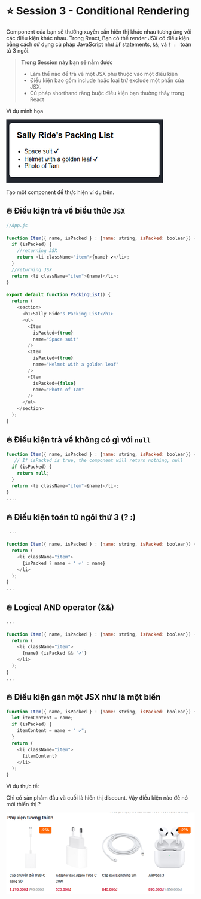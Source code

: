 # ⭐ Session 3 - Conditional Rendering

Component của bạn sẽ thường xuyên cần hiển thị khác nhau tương ứng với các điều kiện khác nhau. Trong React, Bạn có thể render JSX có điều kiện bằng cách sử dụng cú pháp JavaScript như **`if`** statements, `&&`, và  `? : ` toán tử 3 ngôi.


> **Trong Session này bạn sẽ nắm được**
> - Làm thể nào để trả về một JSX phụ thuộc vào một điều kiện
> - Điều kiện bao gồm include hoặc loại trừ exclude một phần của JSX.
> - Cú pháp shorthand ràng buộc điều kiện bạn thường thấy trong React
>


Ví dụ minh họa

![conditionally](img/conditional-rendering.png)

Tạo một component để thực hiện ví dụ trên.

## 🔥 Điều kiện trả về biểu thức `JSX`

```js
//App.js

function Item({ name, isPacked } : {name: string, isPacked: boolean}) {
  if (isPacked) {
    //returning JSX
    return <li className="item">{name} ✔</li>;
  }
  //returning JSX
  return <li className="item">{name}</li>;
}

export default function PackingList() {
  return (
    <section>
      <h1>Sally Ride's Packing List</h1>
      <ul>
        <Item 
          isPacked={true} 
          name="Space suit" 
        />
        <Item 
          isPacked={true} 
          name="Helmet with a golden leaf" 
        />
        <Item 
          isPacked={false} 
          name="Photo of Tam" 
        />
      </ul>
    </section>
  );
}


```

## 🔥 Điều kiện trả về không có gì với `null`

```js
function Item({ name, isPacked } : {name: string, isPacked: boolean}) {
   // If isPacked is true, the component will return nothing, null
  if (isPacked) {
    return null;
  }
  return <li className="item">{name}</li>;
}
....

```

## 🔥 Điều kiện toán tử ngôi thứ 3 (? :)

```js
 ...

function Item({ name, isPacked } : {name: string, isPacked: boolean}) {
  return (
    <li className="item">
      {isPacked ? name + ' ✔' : name}
    </li>
  );
}
...
```

## 🔥 Logical AND operator (&&)

```js
...

function Item({ name, isPacked } : {name: string, isPacked: boolean}) {
  return (
    <li className="item">
      {name} {isPacked && '✔'}
    </li>
  );
}
...

```

## 🔥 Điều kiện gán một JSX như là một biến

```js
function Item({ name, isPacked } : {name: string, isPacked: boolean}) {
  let itemContent = name;
  if (isPacked) {
    itemContent = name + " ✔";
  }
  return (
    <li className="item">
      {itemContent}
    </li>
  );
}

```

Ví dụ thực tế:

Chỉ có sản phẩm đầu và cuối là hiển thị discount. Vậy điều kiện nào để nó mới thiển thị ?

![ex](img/ex-1.png)
